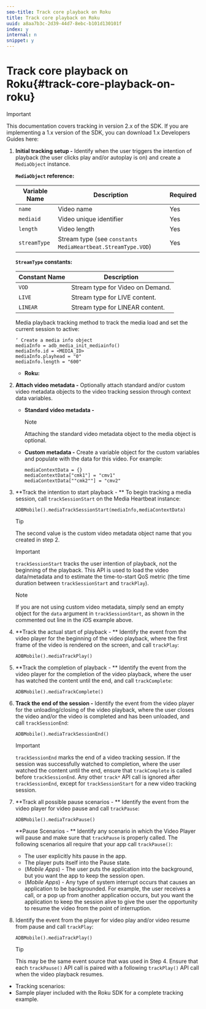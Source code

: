 ```yaml
---
seo-title: Track core playback on Roku
title: Track core playback on Roku
uuid: a8aa7b3c-2d39-44d7-8ebc-b101d130101f
index: y
internal: n
snippet: y
---
```


# Track core playback on Roku{#track-core-playback-on-roku}

>[!IMPORTANT]
>
>This documentation covers tracking in version 2.x of the SDK. If you are implementing a 1.x version of the SDK, you can download 1.x Developers Guides here: [](../../../sdk-implement/download-sdks.md)

1. **Initial tracking setup -** Identify when the user triggers the intention of playback (the user clicks play and/or autoplay is on) and create a `MediaObject` instance.

   **`MediaObject` reference:** 

   |  Variable Name  | Description  | Required  |
   |---|---|---|
   | `name`  | Video name  | Yes  |
   | `mediaid`  | Video unique identifier  | Yes  |
   | `length`  | Video length  | Yes  |
   | `streamType`  |Stream type (see `constants MediaHeartbeat.StreamType.VOD`)  | Yes  |

   **`StreamType` constants:** 

   |  Constant Name  | Description  |
   |---|---|
   | `VOD`  | Stream type for Video on Demand.  |
   | `LIVE`  | Stream type for LIVE content.  |
   | `LINEAR`  | Stream type for LINEAR content.  |

   Media playback tracking method to track the media load and set the current session to active:

   ```
   ‘ Create a media info object
   mediaInfo = adb_media_init_mediainfo()
   mediaInfo.id = <MEDIA_ID>
   mediaInfo.playhead = "0"
   mediaInfo.length = "600"
   ```

    * **Roku:**

1. **Attach video metadata -** Optionally attach standard and/or custom video metadata objects to the video tracking session through context data variables.

    * **Standard video metadata -** 
    
      >[!NOTE]
      >
      >Attaching the standard video metadata object to the media object is optional.

      [](../../../sdk-implement/track-av-playback/impl-std-metadata/impl-std-metadata-roku.md)
    
    * **Custom metadata -** Create a variable object for the custom variables and populate with the data for this video. For example:     
    
      ```    
      mediaContextData = {}
      mediaContextData["cmk1"] = "cmv1"
      mediaContextData[""cmk2""] = "cmv2"
      ```

1. **Track the intention to start playback - ** To begin tracking a media session, call `trackSessionStart` on the Media Heartbeat instance: 

   ```
   ADBMobile().mediaTrackSessionStart(mediaInfo,mediaContextData)
   ```

   >[!TIP]
   >
   >The second value is the custom video metadata object name that you created in step 2.

   >[!IMPORTANT]
   >
   >`trackSessionStart` tracks the user intention of playback, not the beginning of the playback. This API is used to load the video data/metadata and to estimate the time-to-start QoS metric (the time duration between `trackSessionStart` and `trackPlay`).

   >[!NOTE]
   >
   >If you are not using custom video metadata, simply send an empty object for the `data` argument in `trackSessionStart`, as shown in the commented out line in the iOS example above.

1. **Track the actual start of playback - ** Identify the event from the video player for the beginning of the video playback, where the first frame of the video is rendered on the screen, and call `trackPlay`: 

   ```
   ADBMobile().mediaTrackPlay()
   ```

1. **Track the completion of playback - ** Identify the event from the video player for the completion of the video playback, where the user has watched the content until the end, and call `trackComplete`: 

   ```
   ADBMobile().mediaTrackComplete()
   ```

1. **Track the end of the session -** Identify the event from the video player for the unloading/closing of the video playback, where the user closes the video and/or the video is completed and has been unloaded, and call `trackSessionEnd`: 

   ```
   ADBMobile().mediaTrackSessionEnd()
   ```

   >[!IMPORTANT]
   >
   >`trackSessionEnd` marks the end of a video tracking session. If the session was successfully watched to completion, where the user watched the content until the end, ensure that `trackComplete` is called before `trackSessionEnd`. Any other `track*` API call is ignored after `trackSessionEnd`, except for `trackSessionStart` for a new video tracking session.

1. **Track all possible pause scenarios - ** Identify the event from the video player for video pause and call `trackPause`: 

   ```
   ADBMobile().mediaTrackPause()
   ```

   **Pause Scenarios - ** Identify any scenario in which the Video Player will pause and make sure that `trackPause` is properly called. The following scenarios all require that your app call `trackPause()`:

    * The user explicitly hits pause in the app.
    * The player puts itself into the Pause state.
    * (*Mobile Apps*) - The user puts the application into the background, but you want the app to keep the session open.
    * (*Mobile Apps*) - Any type of system interrupt occurs that causes an application to be backgrounded. For example, the user receives a call, or a pop up from another application occurs, but you want the application to keep the session alive to give the user the opportunity to resume the video from the point of interruption.

1. Identify the event from the player for video play and/or video resume from pause and call `trackPlay`: 

   ```
   ADBMobile().mediaTrackPlay()
   ```

   >[!TIP]
   >
   >This may be the same event source that was used in Step 4. Ensure that each `trackPause()` API call is paired with a following `trackPlay()` API call when the video playback resumes.

* Tracking scenarios: [](../../../sdk-implement/tracking-scenarios/vod-no-intrs-details.md)
* Sample player included with the Roku SDK for a complete tracking example.

